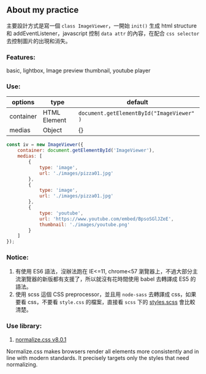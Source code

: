 ## About my practice

主要設計方式是寫一個 `class ImageViewer`，一開始 `init()` 生成 html structure 和 addEventListener，javascript 控制 `data attr` 的內容，在配合 `css selector` 去控制圖片的出現和消失。

### Features: 
basic, lightbox, Image preview thumbnail, youtube player

### Use:
| options   | type         | default                                   |
|-----------|--------------|-------------------------------------------|
| container | HTML Element | `document.getElementById("ImageViewer" )` |
| medias    | Object       | {}                                        |

```javascript
const iv = new ImageViewer({
    container: document.getElementById('ImageViewer'),
    medias: [
        {
            type: 'image',
            url: './images/pizza01.jpg'
        },
        {
            type: 'image',
            url: './images/pizza01.jpg'
        },
        {
            type: 'youtube',
            url: 'https://www.youtube.com/embed/BpsoSGlJZeE',
            thumbnail: './images/youtube.png'
        }
    ]
});
```

### Notice:

1. 有使用 ES6 語法，沒辦法跑在 IE<=11, chrome<57 瀏覽器上，不過大部分主流瀏覽器的新版都有支援了，所以就沒有花時間使用 babel 去轉譯成 ES5 的語法。
2. 使用 scss 這個 CSS preprocessor，並且用 `node-sass` 去轉譯成 css，如果要看 css，不要看 `style.css` 的檔案，直接看 `scss` 下的 [styles.scss](./scss/styles.scss) 會比較清楚。


### Use library:
1. [normalize.css v8.0.1](https://necolas.github.io/normalize.css/)

Normalize.css makes browsers render all elements more consistently and in line with modern standards. It precisely targets only the styles that need normalizing.
